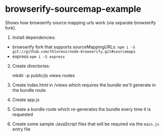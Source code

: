 # browserify-sourcemap-example

Shows how browserify source mapping urls work (via separate browserify fork).


1. Install dependencies:
  
  - browserify fork that supports sourceMappingURLs: `npm i -S git://github.com/thlorenz/node-browserify.git#sourcemaps`
  - express `npm i -S express`

2. Create directories: 

   mkdir -p public/js views routes

3. Create index.html in /views which requires the bundle we'll generate in the bundle route
4. Create app.js 
5. Create a bundle route which re-generates the bundle every time it is requested
6. Create some sample JavaScript files that will be required via the `main.js` entry file
